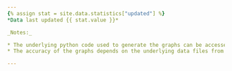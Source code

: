 ```yaml
---
{% assign stat = site.data.statistics["updated"] %}
*Data last updated {{ stat.value }}*

_Notes:_

* The underlying python code used to generate the graphs can be accessed in the form of a Jupyter notebook [here](https://github.com/paulknewton/covid-ml/blob/master/covid.ipynb). Github will show this as HTML, but it is not updated dynamically. [This HTML version of the notebook](covid.html) is updated on a regular basis.
* The accuracy of the graphs depends on the underlying data files from the [European Centre for Disease Prevention and Control](https://www.ecdc.europa.eu) which are only updated daily (more details [here](https://www.ecdc.europa.eu/en/covid-19/data-collection)).

---
```

